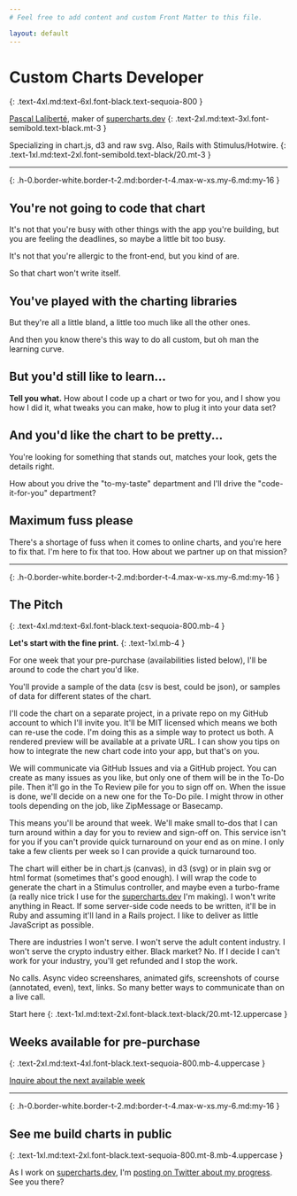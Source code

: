 ```yaml
---
# Feel free to add content and custom Front Matter to this file.

layout: default
---
```


# Custom Charts Developer
{: .text-4xl.md:text-6xl.font-black.text-sequoia-800 }

[Pascal Laliberté](https://twitter.com/pascallaliberte), maker of [supercharts.dev][supercharts]
{: .text-2xl.md:text-3xl.font-semibold.text-black.mt-3 }

Specializing in chart.js, d3 and raw svg. Also, Rails with Stimulus/Hotwire.
{: .text-1xl.md:text-2xl.font-semibold.text-black/20.mt-3 }

---
{: .h-0.border-white.border-t-2.md:border-t-4.max-w-xs.my-6.md:my-16 }

<section class="prose md:prose-lg" markdown="1">

## You're not going to code that chart

It's not that you're busy with other things with the app you're building, but you are feeling the deadlines, so maybe a little bit too busy.

It's not that you're allergic to the front-end, but you kind of are.

So that chart won't write itself.

## You've played with the charting libraries

But they're all a little bland, a little too much like all the other ones.

And then you know there's this way to do all custom, but oh man the learning curve.

## But you'd still like to learn...

**Tell you what.** How about I code up a chart or two for you, and I show you how I did it, what tweaks you can make, how to plug it into your data set?

## And you'd like the chart to be pretty...

You're looking for something that stands out, matches your look, gets the details right.

How about you drive the "to-my-taste" department and I'll drive the "code-it-for-you" department?

## Maximum fuss please

There's a shortage of fuss when it comes to online charts, and you're here to fix that. I'm here to fix that too. How about we partner up on that mission?

---
{: .h-0.border-white.border-t-2.md:border-t-4.max-w-xs.my-6.md:my-16 }

</section>

## The Pitch
{: .text-4xl.md:text-6xl.font-black.text-sequoia-800.mb-4 }


**Let's start with the fine print.**
{: .text-1xl.mb-4 }

<section class="prose" markdown="1">

For one week that your pre-purchase (availabilities listed below), I'll be around to code the chart you'd like.

You'll provide a sample of the data (csv is best, could be json), or samples of data for different states of the chart.

I'll code the chart on a separate project, in a private repo on my GitHub account to which I'll invite you. It'll be MIT licensed which means we both can re-use the code. I'm doing this as a simple way to protect us both. A rendered preview will be available at a private URL. I can show you tips on how to integrate the new chart code into your app, but that's on you.

We will communicate via GitHub Issues and via a GitHub project. You can create as many issues as you like, but only one of them will be in the To-Do pile. Then it'll go in the To Review pile for you to sign off on. When the issue is done, we'll decide on a new one for the To-Do pile. I might throw in other tools depending on the job, like ZipMessage or Basecamp.

This means you'll be around that week. We'll make small to-dos that I can turn around within a day for you to review and sign-off on. This service isn't for you if you can't provide quick turnaround on your end as on mine. I only take a few clients per week so I can provide a quick turnaround too.

The chart will either be in chart.js (canvas), in d3 (svg) or in plain svg or html format (sometimes that's good enough). I will wrap the code to generate the chart in a Stimulus controller, and maybe even a turbo-frame (a really nice trick I use for the [supercharts.dev][supercharts] I'm making). I won't write anything in React. If some server-side code needs to be written, it'll be in Ruby and assuming it'll land in a Rails project. I like to deliver as little JavaScript as possible.

There are industries I won't serve. I won't serve the adult content industry. I won't serve the crypto industry either. Black market? No. If I decide I can't work for your industry, you'll get refunded and I stop the work.

No calls. Async video screenshares, animated gifs, screenshots of course (annotated, even), text, links. So many better ways to communicate than on a live call.

</section>

Start here
{: .text-1xl.md:text-2xl.font-black.text-black/20.mt-12.uppercase }

## Weeks available for pre-purchase
{: .text-2xl.md:text-4xl.font-black.text-sequoia-800.mb-4.uppercase }

<a class="cta-btn text-2xl px-8 py-2" href="mailto:pascal@hey.com?subject%3DCustom%20Charts%20Developer%26body%3DHi%2C%0A%0AI%27d%20like%20to%20inquire%20about%20your%20next%20one-week%20block%20of%20availability%20to%20help%20me%20build%20a%20chart.">Inquire about the next available week</a>

---
{: .h-0.border-white.border-t-2.md:border-t-4.max-w-xs.my-6.md:my-16 }

## See me build charts in public
{: .text-1xl.md:text-2xl.font-black.text-sequoia-800.mt-8.mb-4.uppercase }

As I work on [supercharts.dev][supercharts], I'm [posting on Twitter about my progress](https://twitter.com/search?q=chart%20(from%3Apascallaliberte)&src=typed_query&f=live). See you there?

[supercharts]: https://supercharts.dev

